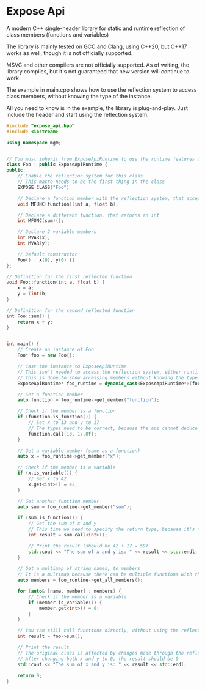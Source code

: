 # Expose Api
A modern C++ single-header library for static and runtime reflection of class members (functions and variables)

The library is mainly tested  on GCC and Clang, using C++20, but C++17 works as well, though it is not officially supported.

MSVC and other compilers are not officially supported. As of writing, the library compiles, but it's not guaranteed that new version will continue to work.

The example in main.cpp shows how to use the reflection system to access class members, without knowing the type of the instance.

All you need to know is in the example, the library is plug-and-play. Just include the header and start using the reflection system.

```cpp
#include "expose_api.hpp"
#include <iostream>

using namespace mgm;


// You must inherit from ExposeApiRuntime to use the runtime features of the reflection system, but it is not necessary for static reflection
class Foo : public ExposeApiRuntime {
public:
    // Enable the reflection system for this class
    // This macro needs to be the first thing in the class
    EXPOSE_CLASS("Foo")

    // Declare a function member with the reflection system, that accepts two integers
    void MFUNC(function)(int a, float b);

    // Declare a different function, that returns an int
    int MFUNC(sum)();

    // Declare 2 variable members
    int MVAR(x);
    int MVAR(y);

    // Default constructor
    Foo() : x(0), y(0) {}
};

// Definition for the first reflected function
void Foo::function(int a, float b) {
    x = a;
    y = (int)b;
}

// Definition for the second reflected function
int Foo::sum() {
    return x + y;
}


int main() {
    // Create an instance of Foo
    Foo* foo = new Foo{};

    // Cast the instance to ExposeApiRuntime
    // This isn't needed to access the reflection system, either runtime or static
    // This is done to show accessing members without knowing the type of the instance
    ExposeApiRuntime* foo_runtime = dynamic_cast<ExposeApiRuntime*>(foo);

    // Get a function member
    auto function = foo_runtime->get_member("function");

    // Check if the member is a function
    if (function.is_function()) {
        // Set x to 13 and y to 17
        // The types need to be correct, because the api cannot deduce them automatically, so make sure to pass the correct types
        function.call(13, 17.0f);
    }

    // Get a variable member (same as a function)
    auto x = foo_runtime->get_member("x");

    // Check if the member is a variable    
    if (x.is_variable()) {
        // Set x to 42
        x.get<int>() = 42;
    }

    // Get another function member
    auto sum = foo_runtime->get_member("sum");

    if (sum.is_function()) {
        // Get the sum of x and y
        // This time we need to specify the return type, because it's not void, and the api cannot deduce it automatically
        int result = sum.call<int>();

        // Print the result (should be 42 + 17 = 59)
        std::cout << "The sum of x and y is: " << result << std::endl;
    }
    
    // Get a multimap of string names, to members
    // It is a multimap because there can be multiple functions with the same name, but different signatures
    auto members = foo_runtime->get_all_members();

    for (auto& [name, member] : members) {
        // Check if the member is a variable
        if (member.is_variable()) {
            member.get<int>() = 0;
        }
    }

    // You can still call functions directly, without using the reflection system
    int result = foo->sum();

    // Print the result
    // The original class is affected by changes made through the reflection system
    // After changing both x and y to 0, the result should be 0
    std::cout << "The sum of x and y is: " << result << std::endl;
    
    return 0;
}
```
